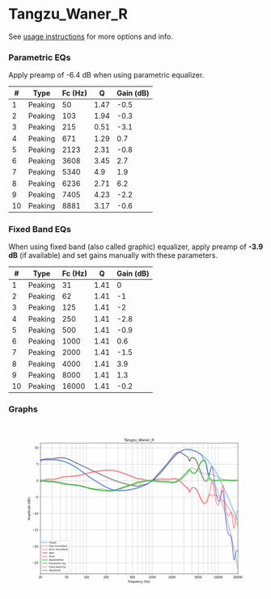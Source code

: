 # Tangzu_Waner_R
See [usage instructions](https://github.com/jaakkopasanen/AutoEq#usage) for more options and info.

### Parametric EQs
Apply preamp of -6.4 dB when using parametric equalizer.

|   # | Type    |   Fc (Hz) |    Q |   Gain (dB) |
|-----|---------|-----------|------|-------------|
|   1 | Peaking |        50 | 1.47 |        -0.5 |
|   2 | Peaking |       103 | 1.94 |        -0.3 |
|   3 | Peaking |       215 | 0.51 |        -3.1 |
|   4 | Peaking |       671 | 1.29 |         0.7 |
|   5 | Peaking |      2123 | 2.31 |        -0.8 |
|   6 | Peaking |      3608 | 3.45 |         2.7 |
|   7 | Peaking |      5340 | 4.9  |         1.9 |
|   8 | Peaking |      6236 | 2.71 |         6.2 |
|   9 | Peaking |      7405 | 4.23 |        -2.2 |
|  10 | Peaking |      8881 | 3.17 |        -0.6 |

### Fixed Band EQs
When using fixed band (also called graphic) equalizer, apply preamp of **-3.9 dB** (if available) and set gains manually with these parameters.

|   # | Type    |   Fc (Hz) |    Q |   Gain (dB) |
|-----|---------|-----------|------|-------------|
|   1 | Peaking |        31 | 1.41 |         0   |
|   2 | Peaking |        62 | 1.41 |        -1   |
|   3 | Peaking |       125 | 1.41 |        -2   |
|   4 | Peaking |       250 | 1.41 |        -2.8 |
|   5 | Peaking |       500 | 1.41 |        -0.9 |
|   6 | Peaking |      1000 | 1.41 |         0.6 |
|   7 | Peaking |      2000 | 1.41 |        -1.5 |
|   8 | Peaking |      4000 | 1.41 |         3.9 |
|   9 | Peaking |      8000 | 1.41 |         1.3 |
|  10 | Peaking |     16000 | 1.41 |        -0.2 |

### Graphs
![](./Tangzu_Waner_R.png)
